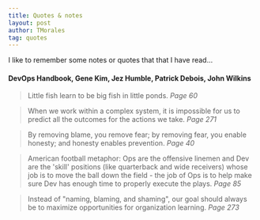 ```yaml
---
title: Quotes & notes
layout: post
author: TMorales
tag: quotes
---
```


I like to remember some notes or quotes that that I have read...

#### DevOps Handbook, Gene Kim, Jez Humble, Patrick Debois, John Wilkins
> Little fish learn to be big fish in little ponds. _Page 60_

> When we work within a complex system, it is impossible for us to predict all the outcomes for the actions we take. _Page 271_

> By removing blame, you remove fear; by removing fear, you enable honesty; and honesty enables prevention. _Page 40_

> American football metaphor: Ops are the offensive linemen and Dev are the 'skill' positions (like quarterback and wide receivers) whose job is to move the ball down the field - the job of Ops is to help make sure Dev has enough time to properly execute the plays. _Page 85_

> Instead of "naming, blaming, and shaming", our goal should always be to maximize opportunities for organization learning. _Page 273_
